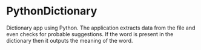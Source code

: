 # PythonDictionary
Dictionary app using Python. The application extracts data from the file and even checks for probable suggestions. If the word is present in the dictionary then it outputs the meaning of the word.

